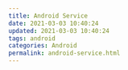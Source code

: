 ```yaml
---
title: Android Service
date: 2021-03-03 10:40:24
updated: 2021-03-03 10:40:24
tags: android
categories: Android
permalink: android-service.html
---
```


